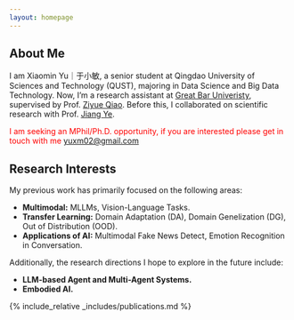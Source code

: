 ```yaml
---
layout: homepage
---
```


## About Me

I am Xiaomin Yu｜于小敏, a senior student at Qingdao University of Sciences and Technology (QUST), majoring in Data Science and Big Data Technology. Now, I’m a research assistant at [Great Bar Univeristy](https://www.gbu.edu.cn/detail/article/729), supervised by Prof. [Ziyue Qiao](https://scholar.google.com/citations?user=orHYf14AAAAJ). Before this, I collaborated on scientific research with Prof. [Jiang Ye](https://scholar.google.co.uk/citations?user=QkvwQpAAAAAJ).

<span style="color:red"> I am seeking an MPhil/Ph.D. opportunity, if you are interested please get in touch with me yuxm02@gmail.com </span>

## Research Interests

My previous work has primarily focused on the following areas:

- **Multimodal:** MLLMs, Vision-Language Tasks.
- **Transfer Learning:** Domain Adaptation (DA), Domain Genelization (DG), Out of Distribution (OOD).
- **Applications of AI:** Multimodal Fake News Detect, Emotion Recognition in Conversation.

Additionally, the research directions I hope to explore in the future include:

- **LLM-based Agent and Multi-Agent Systems.**
- **Embodied AI.**

{% include_relative _includes/publications.md %}
